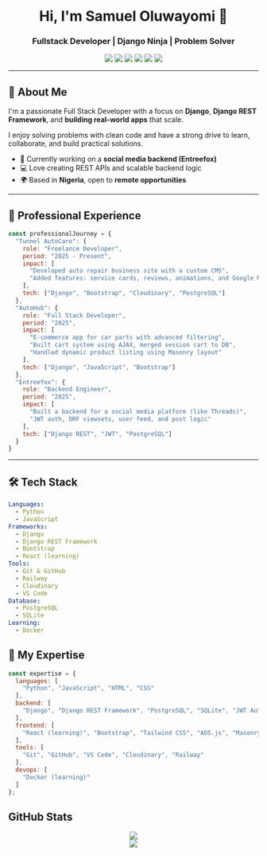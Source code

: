 <h1 align="center">Hi, I'm Samuel Oluwayomi 👋</h1>
<h3 align="center">Fullstack Developer | Django Ninja | Problem Solver</h3>

<p align="center">
  <img src="https://img.shields.io/badge/Python-3776AB?style=flat&logo=python&logoColor=white"/>
  <img src="https://img.shields.io/badge/Django-092E20?style=flat&logo=django&logoColor=white"/>
  <img src="https://img.shields.io/badge/PostgreSQL-336791?style=flat&logo=postgresql&logoColor=white"/>
  <img src="https://img.shields.io/badge/JavaScript-F7DF1E?style=flat&logo=javascript&logoColor=black"/>
  <img src="https://img.shields.io/badge/Bootstrap-563D7C?style=flat&logo=bootstrap&logoColor=white"/>
  <img src="https://img.shields.io/badge/React-20232A?style=flat&logo=react&logoColor=61DAFB"/>
</p>

---

## 🚀 About Me

I'm a passionate Full Stack Developer with a focus on **Django**, **Django REST Framework**, and **building real-world apps** that scale.

I enjoy solving problems with clean code and have a strong drive to learn, collaborate, and build practical solutions.

- 💼 Currently working on a **social media backend (Entreefox)**  
- 💻 Love creating REST APIs and scalable backend logic  
- 🌍 Based in **Nigeria**, open to **remote opportunities**

---

## 💼 Professional Experience

```js
const professionalJourney = {
  "Tunnel AutoCare": {
    role: "Freelance Developer",
    period: "2025 - Present",
    impact: [
      "Developed auto repair business site with a custom CMS",
      "Added features: service cards, reviews, animations, and Google Maps"
    ],
    tech: ["Django", "Bootstrap", "Cloudinary", "PostgreSQL"]
  },
  "AutoHub": {
    role: "Full Stack Developer",
    period: "2025",
    impact: [
      "E-commerce app for car parts with advanced filtering",
      "Built cart system using AJAX, merged session cart to DB",
      "Handled dynamic product listing using Masonry layout"
    ],
    tech: ["Django", "JavaScript", "Bootstrap"]
  },
  "Entreefox": {
    role: "Backend Engineer",
    period: "2025",
    impact: [
      "Built a backend for a social media platform (like Threads)",
      "JWT auth, DRF viewsets, user feed, and post logic"
    ],
    tech: ["Django REST", "JWT", "PostgreSQL"]
  }
}

```
---
## 🛠 Tech Stack
```yaml
Languages:
  - Python
  - JavaScript
Frameworks:
  - Django
  - Django REST Framework
  - Bootstrap
  - React (learning)
Tools:
  - Git & GitHub
  - Railway
  - Cloudinary
  - VS Code
Database:
  - PostgreSQL
  - SQLite
Learning:
  - Docker
```

## 🧠 My Expertise

```js
const expertise = {
  languages: [
    "Python", "JavaScript", "HTML", "CSS"
  ],
  backend: [
    "Django", "Django REST Framework", "PostgreSQL", "SQLite", "JWT Auth", "RESTful APIs"
  ],
  frontend: [
    "React (learning)", "Bootstrap", "Tailwind CSS", "AOS.js", "Masonry Layout"
  ],
  tools: [
    "Git", "GitHub", "VS Code", "Cloudinary", "Railway"
  ],
  devops: [
    "Docker (learning)"
  ]
};
```

## GitHub Stats

<p align="center"> <img src="https://github-readme-stats.vercel.app/api?username=SamuelOluwayomi&show_icons=true&theme=tokyonight" /> <br /> <img src="https://github-readme-stats.vercel.app/api/top-langs/?username=SamuelOluwayomi&layout=compact&theme=tokyonight" /> </p>
